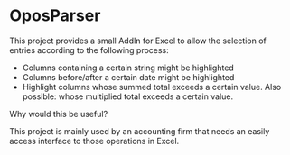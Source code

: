 # OposParser
  
This project provides a small AddIn for Excel to allow the selection
of entries according to the following process:

- Columns containing a certain string might be highlighted
- Columns before/after a certain date might be highlighted
- Highlight columns whose summed total exceeds a certain value.
  Also possible: whose multiplied total exceeds a certain value.

Why would this be useful?

This project is mainly used by an accounting firm that needs an easily
access interface to those operations in Excel.
